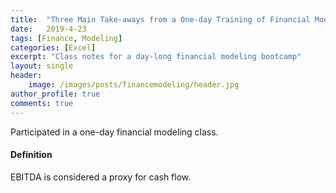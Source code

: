 ```yaml
---
title:  "Three Main Take-aways from a One-day Training of Financial Modeling"
date:   2019-4-23
tags: [Finance, Modeling]
categories: [Excel]
excerpt: "Class notes for a day-long financial modeling bootcamp"
layout: single
header:
    image: /images/posts/financemodeling/header.jpg
author_profile: true
comments: true
---
```


Participated in a one-day financial modeling class.


<div class="notice">
    <h4>Definition</h4>
    <p>EBITDA is considered a proxy for cash flow.</p>
</div>